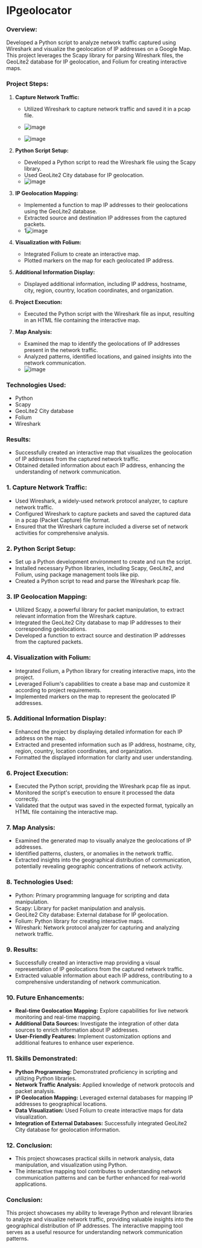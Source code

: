 # IPgeolocator

### Overview:

Developed a Python script to analyze network traffic captured using Wireshark and visualize the geolocation of IP addresses on a Google Map. This project leverages the Scapy library for parsing Wireshark files, the GeoLite2 database for IP geolocation, and Folium for creating interactive maps.

### Project Steps:

1. **Capture Network Traffic:**
    - Utilized Wireshark to capture network traffic and saved it in a pcap file.
  
    - ![image](https://github.com/jeremymonk21/IPgeolocator/assets/153461563/5d4cbf8a-4861-4637-8f75-ee25ea0c41a5)
    - ![image](https://github.com/jeremymonk21/IPgeolocator/assets/153461563/753dd8b8-6725-4ebf-ae52-584d7c5bbe9b)

2. **Python Script Setup:**
    - Developed a Python script to read the Wireshark file using the Scapy library.
    - Used GeoLite2 City database for IP geolocation.
    - ![image](https://github.com/jeremymonk21/IPgeolocator/assets/153461563/91bf9ba9-7957-449d-9c56-86454b9c630c)

3. **IP Geolocation Mapping:**
    - Implemented a function to map IP addresses to their geolocations using the GeoLite2 database.
    - Extracted source and destination IP addresses from the captured packets.
    - 1![image](https://github.com/jeremymonk21/IPgeolocator/assets/153461563/a016d8a9-da8d-49d9-954d-d19d955924b3)

4. **Visualization with Folium:**
    - Integrated Folium to create an interactive map.
    - Plotted markers on the map for each geolocated IP address.
5. **Additional Information Display:**
    - Displayed additional information, including IP address, hostname, city, region, country, location coordinates, and organization.
6. **Project Execution:**
    - Executed the Python script with the Wireshark file as input, resulting in an HTML file containing the interactive map.
7. **Map Analysis:**
    - Examined the map to identify the geolocations of IP addresses present in the network traffic.
    - Analyzed patterns, identified locations, and gained insights into the network communication.
    - ![image](https://github.com/jeremymonk21/IPgeolocator/assets/153461563/85c42f70-3d80-489d-b17f-50c04190c3bb)


### Technologies Used:

- Python
- Scapy
- GeoLite2 City database
- Folium
- Wireshark

### Results:

- Successfully created an interactive map that visualizes the geolocation of IP addresses from the captured network traffic.
- Obtained detailed information about each IP address, enhancing the understanding of network communication.

### **1. Capture Network Traffic:**

- Used Wireshark, a widely-used network protocol analyzer, to capture network traffic.
- Configured Wireshark to capture packets and saved the captured data in a pcap (Packet Capture) file format.
- Ensured that the Wireshark capture included a diverse set of network activities for comprehensive analysis.

### **2. Python Script Setup:**

- Set up a Python development environment to create and run the script.
- Installed necessary Python libraries, including Scapy, GeoLite2, and Folium, using package management tools like pip.
- Created a Python script to read and parse the Wireshark pcap file.

### **3. IP Geolocation Mapping:**

- Utilized Scapy, a powerful library for packet manipulation, to extract relevant information from the Wireshark capture.
- Integrated the GeoLite2 City database to map IP addresses to their corresponding geolocations.
- Developed a function to extract source and destination IP addresses from the captured packets.

### **4. Visualization with Folium:**

- Integrated Folium, a Python library for creating interactive maps, into the project.
- Leveraged Folium's capabilities to create a base map and customize it according to project requirements.
- Implemented markers on the map to represent the geolocated IP addresses.

### **5. Additional Information Display:**

- Enhanced the project by displaying detailed information for each IP address on the map.
- Extracted and presented information such as IP address, hostname, city, region, country, location coordinates, and organization.
- Formatted the displayed information for clarity and user understanding.

### **6. Project Execution:**

- Executed the Python script, providing the Wireshark pcap file as input.
- Monitored the script's execution to ensure it processed the data correctly.
- Validated that the output was saved in the expected format, typically an HTML file containing the interactive map.

### **7. Map Analysis:**

- Examined the generated map to visually analyze the geolocations of IP addresses.
- Identified patterns, clusters, or anomalies in the network traffic.
- Extracted insights into the geographical distribution of communication, potentially revealing geographic concentrations of network activity.

### **8. Technologies Used:**

- Python: Primary programming language for scripting and data manipulation.
- Scapy: Library for packet manipulation and analysis.
- GeoLite2 City database: External database for IP geolocation.
- Folium: Python library for creating interactive maps.
- Wireshark: Network protocol analyzer for capturing and analyzing network traffic.

### **9. Results:**

- Successfully created an interactive map providing a visual representation of IP geolocations from the captured network traffic.
- Extracted valuable information about each IP address, contributing to a comprehensive understanding of network communication.

### **10. Future Enhancements:**

- **Real-time Geolocation Mapping:** Explore capabilities for live network monitoring and real-time mapping.
- **Additional Data Sources:** Investigate the integration of other data sources to enrich information about IP addresses.
- **User-Friendly Features:** Implement customization options and additional features to enhance user experience.

### **11. Skills Demonstrated:**

- **Python Programming:** Demonstrated proficiency in scripting and utilizing Python libraries.
- **Network Traffic Analysis:** Applied knowledge of network protocols and packet analysis.
- **IP Geolocation Mapping:** Leveraged external databases for mapping IP addresses to geographical locations.
- **Data Visualization:** Used Folium to create interactive maps for data visualization.
- **Integration of External Databases:** Successfully integrated GeoLite2 City database for geolocation information.

### **12. Conclusion:**

- This project showcases practical skills in network analysis, data manipulation, and visualization using Python.
- The interactive mapping tool contributes to understanding network communication patterns and can be further enhanced for real-world applications.

### Conclusion:

This project showcases my ability to leverage Python and relevant libraries to analyze and visualize network traffic, providing valuable insights into the geographical distribution of IP addresses. The interactive mapping tool serves as a useful resource for understanding network communication patterns.
